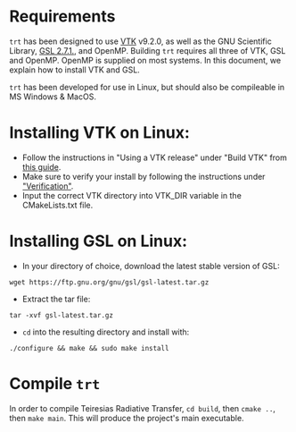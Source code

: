 # Requirements
`trt` has been designed to use [VTK](https://vtk.org/) v9.2.0, as well as the GNU Scientific Library, [GSL 2.7.1.](https://www.gnu.org/software/gsl/), and OpenMP. Building `trt` requires all three of VTK, GSL and OpenMP. OpenMP is supplied on most systems. In this document, we explain how to install VTK and GSL.

`trt` has been developed for use in Linux, but should also be compileable in MS Windows & MacOS.

# Installing VTK on Linux:

- Follow the instructions in "Using a VTK release" under "Build VTK" from [this guide](https://gitlab.kitware.com/vtk/vtk/-/blob/master/Documentation/dev/getting_started_linux.md#using-a-vtk-release).
- Make sure to verify your install by following the instructions under ["Verification"](https://gitlab.kitware.com/vtk/vtk/-/blob/master/Documentation/dev/getting_started_linux.md#verification).
- Input the correct VTK directory into VTK\_DIR variable in the CMakeLists.txt file.

# Installing GSL on Linux:
- In your directory of choice, download the latest stable version of GSL:
```
wget https://ftp.gnu.org/gnu/gsl/gsl-latest.tar.gz
```
- Extract the tar file:
```
tar -xvf gsl-latest.tar.gz
```
- `cd` into the resulting directory and install with:
```
./configure && make && sudo make install
```

# Compile `trt`
In order to compile Teiresias Radiative Transfer, `cd build`, then `cmake ..`, then  `make main`. This will produce the project's main executable.
